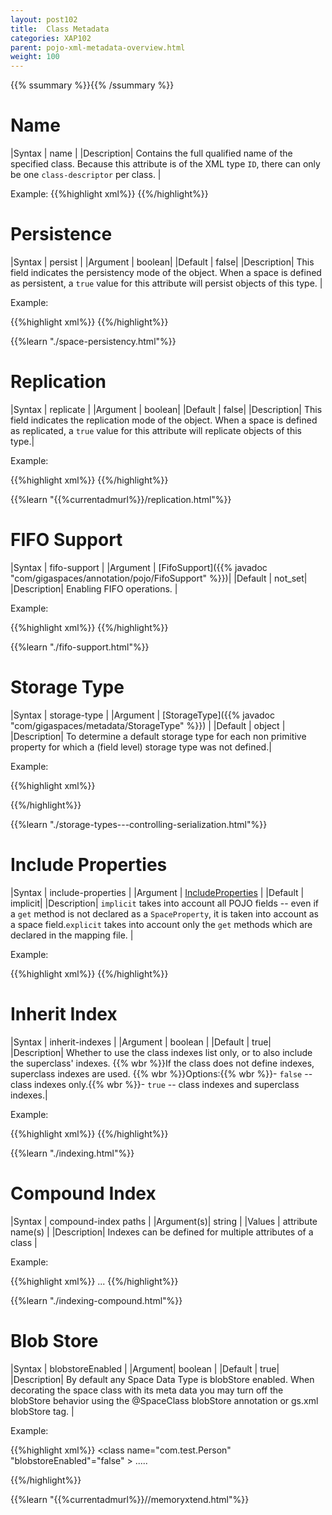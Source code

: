 ```yaml
---
layout: post102
title:  Class Metadata
categories: XAP102
parent: pojo-xml-metadata-overview.html
weight: 100
---
```


{{% ssummary %}}{{% /ssummary %}}


# Name


|Syntax     | name |
|Description| Contains the full qualified name of the specified class. Because this attribute is of the XML type `ID`, there can only be one `class-descriptor` per class. |

Example:
{{%highlight xml%}}
<gigaspaces-mapping>
	<class name="model.Person">
	</class>
</gigaspaces-mapping>
{{%/highlight%}}



# Persistence


|Syntax     | persist |
|Argument   | boolean|
|Default    | false|
|Description|  This field indicates the persistency mode of the object. When a space is defined as persistent, a `true` value for this attribute will persist objects of this type.  |

Example:

{{%highlight xml%}}
<gigaspaces-mapping>
	<class name="model.Person" persist="true">
	</class>
</gigaspaces-mapping>
{{%/highlight%}}


{{%learn "./space-persistency.html"%}}

# Replication


|Syntax     | replicate |
|Argument   | boolean|
|Default    | false|
|Description|  This field indicates the replication mode of the object. When a space is defined as replicated, a `true` value for this attribute will replicate objects of this type.|

Example:

{{%highlight xml%}}
<gigaspaces-mapping>
	<class name="model.Person" replicate="true">
	</class>
</gigaspaces-mapping>
{{%/highlight%}}


{{%learn "{{%currentadmurl%}}/replication.html"%}}


# FIFO Support


|Syntax     | fifo-support  |
|Argument   | [FifoSupport]({{% javadoc "com/gigaspaces/annotation/pojo/FifoSupport" %}})|
|Default    | not_set|
|Description| Enabling  FIFO operations.     |

Example:

{{%highlight xml%}}
<gigaspaces-mapping>
    <class name="model.Person" fifo-support="operation">
    </class>
</gigaspaces-mapping>
{{%/highlight%}}


{{%learn "./fifo-support.html"%}}

# Storage Type


|Syntax     | storage-type |
|Argument   | [StorageType]({{% javadoc "com/gigaspaces/metadata/StorageType" %}})          |
|Default    | object |
|Description| To determine a default storage type for each non primitive property for which a (field level) storage type was not defined.|

Example:

{{%highlight xml%}}
<gigaspaces-mapping>
    <class name="model.Person" storage-type="binary" />
</gigaspaces-mapping>

{{%/highlight%}}


{{%learn "./storage-types---controlling-serialization.html"%}}


# Include Properties


|Syntax     | include-properties |
|Argument   | [IncludeProperties](http://www.gigaspaces.com/docs/JavaDoc{{%currentversion%}}/com/gigaspaces/annotation/pojo/SpaceClass.IncludeProperties.html)      |
|Default    | implicit|
|Description| `implicit` takes into account all POJO fields -- even if a `get` method is not declared   as a `SpaceProperty`, it is taken into account as a space field.`explicit` takes into account only the `get` methods which are declared in the mapping file. |

Example:

{{%highlight xml%}}
<gigaspaces-mapping>
    <class name="model.Person" include-properties="explicit" />
</gigaspaces-mapping>
{{%/highlight%}}



# Inherit Index


|Syntax     | inherit-indexes |
|Argument   | boolean          |
|Default    | true|
|Description| Whether to use the class indexes list only, or to also include the superclass' indexes. {{% wbr %}}If the class does not define indexes, superclass indexes are used. {{% wbr %}}Options:{{% wbr %}}- `false` -- class indexes only.{{% wbr %}}- `true` -- class indexes and superclass indexes.|

Example:

{{%highlight xml%}}
<gigaspaces-mapping>
    <class name="model.Person" inherit-indexes="false" />
</gigaspaces-mapping>
{{%/highlight%}}

{{%learn "./indexing.html"%}}


# Compound Index


|Syntax     | compound-index paths |
|Argument(s)| string          |
|Values     | attribute name(s)   |
|Description| Indexes can be defined for multiple attributes of a class  |

Example:

{{%highlight xml%}}
<gigaspaces-mapping>
    <class name="Data" >
        <compound-index paths="data1, data2"/>
        ...
    </class>
</gigaspaces-mapping>
{{%/highlight%}}


{{%learn "./indexing-compound.html"%}}


# Blob Store


|Syntax     | blobstoreEnabled |
|Argument| boolean          |
|Default | true|
|Description| By default any Space Data Type is blobStore enabled. When decorating the space class with its meta data you may turn off the blobStore behavior using the @SpaceClass blobStore annotation or gs.xml blobStore tag.  |


Example:

{{%highlight xml%}}
<gigaspaces-mapping>
    <class name="com.test.Person" "blobstoreEnabled"="false" >
     .....
     </class>
</gigaspaces-mapping>

{{%/highlight%}}


{{%learn "{{%currentadmurl%}}//memoryxtend.html"%}}






